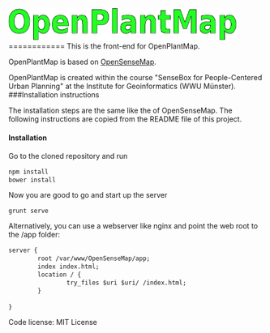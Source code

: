 <img src="https://raw.githubusercontent.com/OpenPlantMap/OpenPlantMap/master/images/Logo.png" width="450">
============
This is the front-end for OpenPlantMap.

OpenPlantMap is based on [OpenSenseMap](https://github.com/sensebox/OpenSenseMap). 

OpenPlantMap is created within the course "SenseBox for People-Centered Urban Planning" at the Institute for Geoinformatics (WWU Münster).
###Installation instructions

The installation steps are the same like the of OpenSenseMap. The following instructions are copied from the README file of this project.
#### Installation

Go to the cloned repository and run

```
npm install
bower install
```

Now you are good to go and start up the server

```
grunt serve
```

Alternatively, you can use a webserver like nginx and point the web root to the /app folder:

```
server {
        root /var/www/OpenSenseMap/app;
        index index.html;
        location / {
                try_files $uri $uri/ /index.html;
        }

}
```

Code license: MIT License
